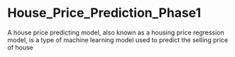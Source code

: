 # House_Price_Prediction_Phase1
A house price predicting model, also known as a housing price regression model, is a type of machine learning model used to predict the selling price of house
